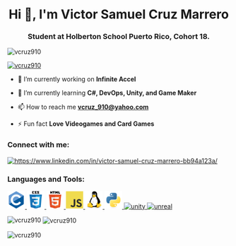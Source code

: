<h1 align="center">Hi 👋, I'm Victor Samuel Cruz Marrero</h1>
<h3 align="center">Student at Holberton School Puerto Rico, Cohort 18.</h3>

<p align="left"> <img src="https://komarev.com/ghpvc/?username=vcruz910&label=Profile%20views&color=0e75b6&style=flat" alt="vcruz910" /> </p>

<p align="left"> <a href="https://github.com/ryo-ma/github-profile-trophy"><img src="https://github-profile-trophy.vercel.app/?username=vcruz910" alt="vcruz910" /></a> </p>

- 🔭 I’m currently working on **Infinite Accel**

- 🌱 I’m currently learning **C#, DevOps, Unity, and Game Maker**

- 📫 How to reach me **vcruz_910@yahoo.com**

- ⚡ Fun fact **Love Videogames and Card Games**

<h3 align="left">Connect with me:</h3>
<p align="left">
<a href="https://www.linkedin.com/in/victor-samuel-cruz-marrero-bb94a123a/" target="blank"><img align="center" src="https://raw.githubusercontent.com/rahuldkjain/github-profile-readme-generator/master/src/images/icons/Social/linked-in-alt.svg" alt="https://www.linkedin.com/in/victor-samuel-cruz-marrero-bb94a123a/" height="30" width="40" /></a>
</p>

<h3 align="left">Languages and Tools:</h3>
<p align="left"> <a href="https://www.cprogramming.com/" target="_blank" rel="noreferrer"> <img src="https://raw.githubusercontent.com/devicons/devicon/master/icons/c/c-original.svg" alt="c" width="40" height="40"/> </a> <a href="https://www.w3schools.com/css/" target="_blank" rel="noreferrer"> <img src="https://raw.githubusercontent.com/devicons/devicon/master/icons/css3/css3-original-wordmark.svg" alt="css3" width="40" height="40"/> </a> <a href="https://www.w3.org/html/" target="_blank" rel="noreferrer"> <img src="https://raw.githubusercontent.com/devicons/devicon/master/icons/html5/html5-original-wordmark.svg" alt="html5" width="40" height="40"/> </a> <a href="https://developer.mozilla.org/en-US/docs/Web/JavaScript" target="_blank" rel="noreferrer"> <img src="https://raw.githubusercontent.com/devicons/devicon/master/icons/javascript/javascript-original.svg" alt="javascript" width="40" height="40"/> </a> <a href="https://www.linux.org/" target="_blank" rel="noreferrer"> <img src="https://raw.githubusercontent.com/devicons/devicon/master/icons/linux/linux-original.svg" alt="linux" width="40" height="40"/> </a> <a href="https://www.python.org" target="_blank" rel="noreferrer"> <img src="https://raw.githubusercontent.com/devicons/devicon/master/icons/python/python-original.svg" alt="python" width="40" height="40"/> </a> <a href="https://unity.com/" target="_blank" rel="noreferrer"> <img src="https://www.vectorlogo.zone/logos/unity3d/unity3d-icon.svg" alt="unity" width="40" height="40"/> </a> <a href="https://unrealengine.com/" target="_blank" rel="noreferrer"> <img src="https://raw.githubusercontent.com/kenangundogan/fontisto/036b7eca71aab1bef8e6a0518f7329f13ed62f6b/icons/svg/brand/unreal-engine.svg" alt="unreal" width="40" height="40"/> </a> </p>

<p><img align="left" src="https://github-readme-stats.vercel.app/api/top-langs?username=vcruz910&show_icons=true&locale=en&layout=compact" alt="vcruz910" /></p>

<p>&nbsp;<img align="center" src="https://github-readme-stats.vercel.app/api?username=vcruz910&show_icons=true&locale=en" alt="vcruz910" /></p>

<p><img align="center" src="https://github-readme-streak-stats.herokuapp.com/?user=vcruz910&" alt="vcruz910" /></p>


